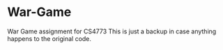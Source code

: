 # War-Game
War Game assignment for CS4773
This is just a backup in case anything happens to the original code.
